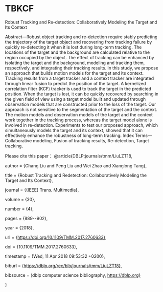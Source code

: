 # TBKCF

Robust Tracking and Re-detection:
Collaboratively Modeling the Target and Its Context

Abstract—Robust object tracking and re-detection require stably predicting the trajectory of the target object and recovering
from tracking failure by quickly re-detecting it when it is lost during long-term tracking. The locations of the target and the
background are calculated relative to the region occupied by the object. The effect of tracking can be enhanced by isolating
the target and the background, modeling and tracking them, respectively, and integrating their tracking results. In this study,
we propose an approach that builds motion models for the target and its context. Tracking results from a target tracker and a
context tracker are integrated through linear fusion to predict the position of the target. A kernelized correlation filter (KCF)
tracker is used to track the target in the predicted position. When the target is lost, it can be quickly recovered by searching
in the given field of view using a target model built and updated through observation models that are constructed prior to the loss
of the target. Our approach is not sensitive to the segmentation of the target and the context. The motion models and observation
models of the target and the context work together in the tracking process, whereas the target model alone is involved in
re-detection. Experiments to test our proposed approach, which simultaneously models the target and its context, showed that it
can effectively enhance the robustness of long-term tracking. 
Index Terms—Collaborative modeling, Fusion of tracking results, Re-detection, Target tracking.


Please cite this paper：
@article{DBLP:journals/tmm/LiuLZT18,

  author    = {Chang Liu and
               Peng Liu and
               Wei Zhao and
               Xianglong Tang},
               
  title     = {Robust Tracking and Redetection: Collaboratively Modeling the Target
               and Its Context},
               
  journal   = {{IEEE} Trans. Multimedia},
  
  volume    = {20},
  
  number    = {4},
  
  pages     = {889--902},
  
  year      = {2018},
  
  url       = {https://doi.org/10.1109/TMM.2017.2760633},
  
  doi       = {10.1109/TMM.2017.2760633},
  
  timestamp = {Wed, 11 Apr 2018 09:53:32 +0200},
  
  biburl    = {https://dblp.org/rec/bib/journals/tmm/LiuLZT18},
  
  bibsource = {dblp computer science bibliography, https://dblp.org}
  
}
